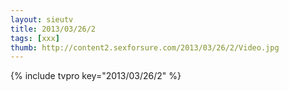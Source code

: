 ```yaml
--- 
layout: sieutv
title: 2013/03/26/2
tags: [xxx]
thumb: http://content2.sexforsure.com/2013/03/26/2/Video.jpg
---
```

{% include tvpro key="2013/03/26/2" %} 
